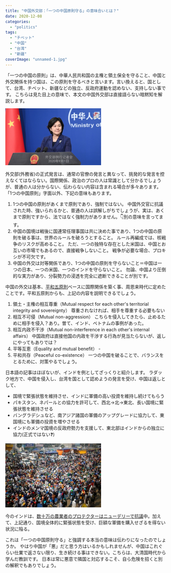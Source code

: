 ```yaml
---
title: "中国外交部：「一つの中国原則守る」の意味合いとは？"
date: 2020-12-08
categories: 
  - "politics"
tags: 
  - "チベット"
  - "中国"
  - "台湾"
  - "新疆"
coverImage: "unnamed-1.jpg"
---
```


「一つの中国の原則」は、中華人民共和国の主権と領土保全を守ること、中国と外交関係を持つ国は、この原則を守るべきと言います。言い換えると、国として、台湾、チベット、新疆などの独立、反政府運動を認めない、支持しない事です。 こちらは見た目上の意味で、本文の中国外交部は直接語らない暗黙知を解説します。

![](images/unnamed-1-300x178.jpg)

外交部(外務省)の正式発言は、通常の官僚の発言と異なって、挑発的な発言を控えなくてはならない。国際関係、政治のプロの人は常識として分かるでしょうが、普通の人は分からない、伝わらない内容は含まれる場合が多々あります。 「1つの中国原則」字面以外、下記の意味もあります。

1. 1つの中国の原則があくまで原則であり、強制ではない。 中国外交官に抗議された時、強いられるかと、普通の人は誤解しがちでしょうが、実は、あくまで原則ですから、法ではなく強制力がありません。👇別の意味を言ってます。
2. 中国の国境は戦後に国連常任理事国は共に決めた事であり、1つの中国の原則を破る事は、世界のルールを破ろうとすること。 ルール再編成では、核戦争のリスクが高めること。 ただ、一つの独特な存在とした米国は、中国とお互いの市場でもあるので、直接戦争しないこと。 戦争が必要な場合、プロキシが不可欠です。
3. 中国の外交は対等関係であり、1つの中国の原則を守らないこと＝中国は一つの日本、一つの米国、一つのインドを守らないこと。 勿論、中国より圧倒的な実力があり、分裂勢力の浸透を完全に遮断できることが別です。

中国の外交は基本、[平和五原則](https://ja.wikipedia.org/wiki/%E5%B9%B3%E5%92%8C%E4%BA%94%E5%8E%9F%E5%89%87)ベースに国際関係を築く事、周恩来時代に定めたことです。平和五原則からも、上記の内容を説明できるでしょう。

1. 領土・主権の相互尊重（Mutual respect for each other's territorial integrity and sovereignty） 尊重されなければ、相手を尊重する必要もない
2. 相互不可侵（Mutual non-aggression） こちらを侵入してきたら、止めるために相手を侵入？あり。曽て、インド、ベトナムの事例があった。
3. 相互内政不干渉（Mutual non-interference in each other's internal affairs） 中国政府は直接他国の内政を干渉する行為が見当たらないが、返しにやってもありでは？
4. 平等互恵（Equality and mutual benefit） -
5. 平和共存（Peaceful co-existence） 一つの中国を破ることで、バランスをとるために、対策やるでしょう。

日本語の記事はほぼないが、インドを例としてざっくりと紹介します。 ラダック地方で、中国を侵入し、台湾を国として認めようの発言を受け、中国は返しとして、

- 国境で緊張状態を維持させ、インドに軍備の高い投資を維持し続けてもらう
- パキスタン、ネパールとの協力を許可して、西北→北→東北、長い国境に緊張状態を維持させる
- バングラデシュなど、南アジア諸国の軍備のアップグレードに協力して、東国境にも軍備の投資を増やさせる
- インドのメンマ国境の反政府勢力を支援して、東北部はインドからの独立に協力(正式ではない❓)

![](images/2020-12-07T045418Z_1_LYNXMPEGB605S_RTROPTP_3_INDIA-FARMS-PROTESTS-300x200.jpg)

今のインドは、[数十万の農業者のプロテクターはニューデリーで抗議](https://jp.reuters.com/article/india-farms-protests-idJPKBN28H0B1)中。加えて、上記通り、国境全体的に緊張状態を受け、巨額な軍備を購入せざるを得ない状況に陥る。

これは「一つの中国原則守る」と強調する本当の意味は伝わりになったのでしょうか。 やはり中国が「悪」だと思う方はいるかもしれませんが、中国はこれぐらい仕業で返さない限り、生き続ける事はできない。こちらは、大清国時代から学んだ教訓です。 日本は常に悪意で隣国と対応するこそ、自ら危険を招くと別の解釈でもありでしょう。

